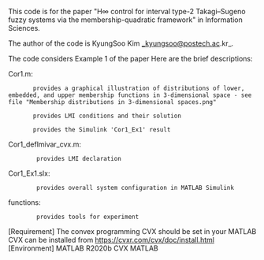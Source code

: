 This code is for the paper "H∞ control for interval type-2 Takagi–Sugeno fuzzy systems via the membership-quadratic framework" in Information Sciences.

The author of the code is KyungSoo Kim _kyungsoo@postech.ac.kr_.

The code considers Example 1 of the paper
Here are the brief descriptions:

  Cor1.m: 
  
           provides a graphical illustration of distributions of lower, embedded, and upper membership functions in 3-dimensional space - see file "Membership distributions in 3-dimensional spaces.png"
  
           provides LMI conditions and their solution
           
           provides the Simulink 'Cor1_Ex1' result           
           
  Cor1_deflmivar_cvx.m: 
  
            provides LMI declaration
  
  Cor1_Ex1.slx: 
  
            provides overall system configuration in MATLAB Simulink
  
  functions: 
  
            provides tools for experiment

[Requirement]
The convex programming CVX should be set in your MATLAB
CVX can be installed from https://cvxr.com/cvx/doc/install.html
[Environment]
MATLAB R2020b 
CVX MATLAB

